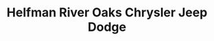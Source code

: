 ---
title: "Helfman River Oaks Chrysler Jeep Dodge"
url: /houston/helfman-river-oaks-chrysler-jeep-dodge/
shop: Autohaus
---